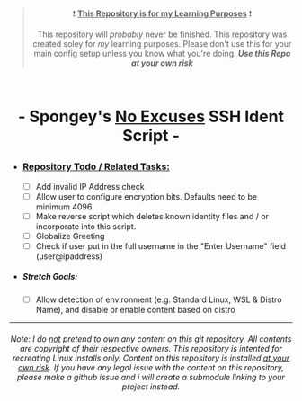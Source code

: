 > <p align=center> ❗ <u><b>This Repository is for my Learning Purposes</u></b> ❗ </p>
> <p align=center> This repository will <i>probably</i> never be finished. This repository was created soley for <i>my</i> learning purposes. Please don't use this for your main config setup unless you know what you're doing. <i><b>Use this Repo at your own risk</b></i></p>
<br>

# <p align=center>- Spongey's <u>No Excuses</u> SSH Ident Script -
<!--
###### <p align=center> A Simple Git Repository to store various <u>NixOS</u> Linux User Configs (Dotfiles).


- ### Index:
    - <u><b>System / Userspace Configuration</b></u>:
        - [configuration.nix](./etc/nixos/configuration.nix)
    - <u><b>Partition Configuration:</b></u>:
        - [hardware-configuration.nix](./etc/nixos/hardware-configuration.nix)
-->

- ### <u>Repository Todo / Related Tasks:</u>
  - [ ] Add invalid IP Address check
  - [ ] Allow user to configure encryption bits. Defaults need to be minimum 4096
  - [ ] Make reverse script which deletes known identity files and / or incorporate into this script.
  - [ ] Globalize Greeting 
  - [ ] Check if user put in the full username in the "Enter Username" field (user@ipaddress)
- ##### Stretch Goals:
    - [ ] Allow detection of environment (e.g. Standard Linux, WSL & Distro Name), and disable or enable content based on distro 
---
###### <p align=center> Note: I do <ins>not</ins> pretend to own any content on this git repository. All contents are copyright of their respective owners. This repository is intented for recreating Linux installs only. Content on this repository is installed <ins>at your own risk</ins>. If you have any legal issue with the content on this repository, please make a github issue and i will create a submodule linking to your project instead.</p>
